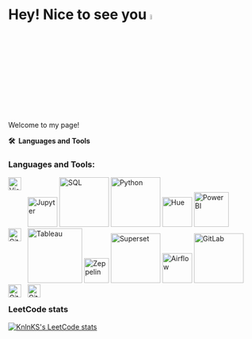 # Hey! Nice to see you <a href="https://www.gautamkrishnar.com/"><img src="https://media.giphy.com/media/hvRJCLFzcasrR4ia7z/giphy.gif" width="5%"></a>

Welcome to my page!

<b>🛠️&nbsp;&nbsp;Languages&nbsp;and&nbsp;Tools</b>

### Languages and Tools:
  <img alt="Jupyter" src="https://upload.wikimedia.org/wikipedia/commons/thumb/3/38/Jupyter_logo.svg/1767px-Jupyter_logo.svg.png" width="60"/>     
  <img alt="SQL" src="https://i.pinimg.com/736x/01/1d/b5/011db55ecc6a52a484a4f9be63158259.jpg" width="100"/> 
  <img alt="Python" src="https://upload.wikimedia.org/wikipedia/commons/thumb/f/f8/Python_logo_and_wordmark.svg/2560px-Python_logo_and_wordmark.svg.png" width="100"/> 
  <img alt="Hue" src="https://logovectorseek.com/wp-content/uploads/2021/08/hue-gethue-com-logo-vector.png" width="60"/> 
  <img align="left" alt="Visual Studio Code" width="26px" src="https://cdn.jsdelivr.net/gh/devicons/devicon/icons/vscode/vscode-original.svg" style="padding-right:10px;" />
  <img alt="PowerBI" src="https://pei.com/wp-content/uploads/2016/08/maxresdefaultreduced.jpg" width="70"/>
  <img alt="Tableau" src="https://upload.wikimedia.org/wikipedia/ru/thumb/0/06/Tableau_logo.svg/1280px-Tableau_logo.svg.png" width="110" />
  <img alt="Zeppelin" src="https://zeppelin.apache.org/assets/themes/zeppelin/img/zeppelin_classic_logo.png" width="50" />
  <img alt="Superset" src="https://upload.wikimedia.org/wikipedia/commons/thumb/6/6f/Superset-logo.svg/2560px-Superset-logo.svg.png" width="100" />
  <img alt="Airflow" src="https://airflow.apache.org/images/feature-image.png" width="60" />
  <img alt="GitLab" src="https://upload.wikimedia.org/wikipedia/commons/thumb/e/e1/GitLab_logo.svg/2560px-GitLab_logo.svg.png" width="100"/> 
  <img align="left" alt="Git" width="26px" src="https://cdn.jsdelivr.net/gh/devicons/devicon/icons/git/git-original.svg" style="padding-right:10px;" />
  <img align="left" alt="GitHub" width="26px" src="https://user-images.githubusercontent.com/3369400/139447912-e0f43f33-6d9f-45f8-be46-2df5bbc91289.png" style="padding-right:10px;" />
  <img align="left" alt="GitHub" width="26px" src="https://user-images.githubusercontent.com/3369400/139448065-39a229ba-4b06-434b-bc67-616e2ed80c8f.png" style="padding-right:10px;" />

<br />
<br />

### LeetCode stats
[![KnlnKS's LeetCode stats](https://leetcode-stats-six.vercel.app/api?username=pluf&theme=dark)](https://github.com/TanasevichPS/projects)
